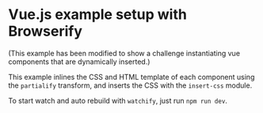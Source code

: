 # Vue.js example setup with Browserify

(This example has been modified to show a challenge instantiating vue components that are dynamically inserted.)


This example inlines the CSS and HTML template of each component using the `partialify` transform, and inserts the CSS with the `insert-css` module.

To start watch and auto rebuild with `watchify`, just run `npm run dev`.
